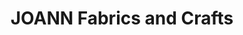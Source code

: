 ---
title: "JOANN Fabrics and Crafts"
url: /westminster-city-center/joann-fabrics-and-crafts/
shop: craft
---